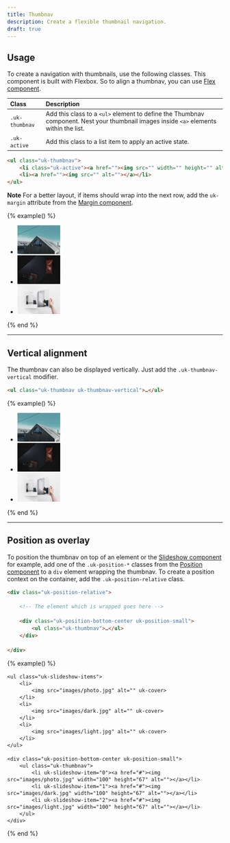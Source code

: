 ```yaml
---
title: Thumbnav
description: Create a flexible thumbnail navigation.
draft: true
---
```


## Usage

To create a navigation with thumbnails, use the following classes. This component is built with Flexbox. So to align a thumbnav, you can use [Flex component](flex.md).

| Class          | Description                                                                                                                            |
|:---------------|:---------------------------------------------------------------------------------------------------------------------------------------|
| `.uk-thumbnav` | Add this class to a `<ul>` element to define the Thumbnav component. Nest your thumbnail images inside `<a>` elements within the list. |
| `.uk-active `  | Add this class to a list item to apply an active state.                                                                                |

```html
<ul class="uk-thumbnav">
    <li class="uk-active"><a href=""><img src="" width="" height="" alt=""></a></li>
    <li><a href=""><img src="" alt=""></a></li>
</ul>
```

**Note** For a better layout, if items should wrap into the next row, add the `uk-margin` attribute from the [Margin component](margin.md).

{% example() %}
<ul class="uk-thumbnav" uk-margin>
    <li class="uk-active"><a href="#"><img src="images/photo.jpg" width="100" height="67" alt=""></a></li>
    <li><a href="#"><img src="images/dark.jpg" width="100" height="67" alt=""></a></li>
    <li><a href="#"><img src="images/light.jpg" width="100" height="67" alt=""></a></li>
</ul>
{% end %}

***

## Vertical alignment

The thumbnav can also be displayed vertically. Just add the `.uk-thumbnav-vertical` modifier.

```html
<ul class="uk-thumbnav uk-thumbnav-vertical">…</ul>
```

{% example() %}
<ul class="uk-thumbnav uk-thumbnav-vertical" uk-margin>
    <li class="uk-active"><a href="#"><img src="images/photo.jpg" width="100" height="67" alt=""></a></li>
    <li><a href="#"><img src="images/dark.jpg" width="100" height="67" alt=""></a></li>
    <li><a href="#"><img src="images/light.jpg" width="100" height="67" alt=""></a></li>
</ul>
{% end %}


***

## Position as overlay

To position the thumbnav on top of an element or the [Slideshow component](slideshow.md) for example, add one of the `.uk-position-*` classes from the [Position component](position.md) to a `div` element wrapping the thumbnav. To create a position context on the container, add the `.uk-position-relative` class.

```html
<div class="uk-position-relative">

    <!-- The element which is wrapped goes here -->

    <div class="uk-position-bottom-center uk-position-small">
        <ul class="uk-thumbnav">…</ul>
    </div>

</div>
```

{% example() %}
<div class="uk-position-relative" uk-slideshow="animation: fade">

    <ul class="uk-slideshow-items">
        <li>
            <img src="images/photo.jpg" alt="" uk-cover>
        </li>
        <li>
            <img src="images/dark.jpg" alt="" uk-cover>
        </li>
        <li>
            <img src="images/light.jpg" alt="" uk-cover>
        </li>
    </ul>

    <div class="uk-position-bottom-center uk-position-small">
        <ul class="uk-thumbnav">
            <li uk-slideshow-item="0"><a href="#"><img src="images/photo.jpg" width="100" height="67" alt=""></a></li>
            <li uk-slideshow-item="1"><a href="#"><img src="images/dark.jpg" width="100" height="67" alt=""></a></li>
            <li uk-slideshow-item="2"><a href="#"><img src="images/light.jpg" width="100" height="67" alt=""></a></li>
        </ul>
    </div>

</div>
{% end %}
